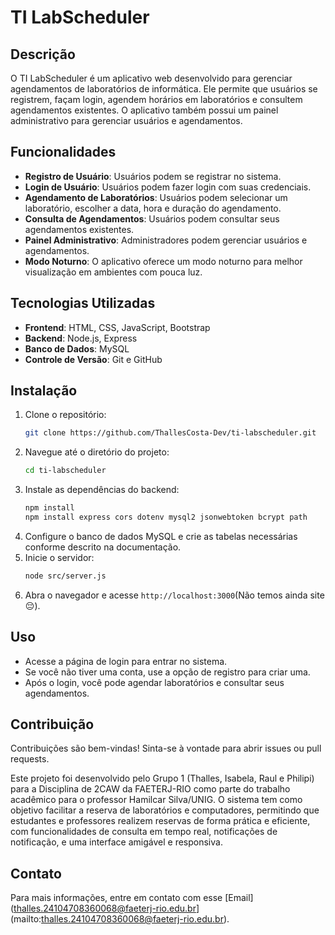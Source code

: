 # TI LabScheduler

## Descrição
O TI LabScheduler é um aplicativo web desenvolvido para gerenciar agendamentos de laboratórios de informática. Ele permite que usuários se registrem, façam login, agendem horários em laboratórios e consultem agendamentos existentes. O aplicativo também possui um painel administrativo para gerenciar usuários e agendamentos.

## Funcionalidades
- **Registro de Usuário**: Usuários podem se registrar no sistema.
- **Login de Usuário**: Usuários podem fazer login com suas credenciais.
- **Agendamento de Laboratórios**: Usuários podem selecionar um laboratório, escolher a data, hora e duração do agendamento.
- **Consulta de Agendamentos**: Usuários podem consultar seus agendamentos existentes.
- **Painel Administrativo**: Administradores podem gerenciar usuários e agendamentos.
- **Modo Noturno**: O aplicativo oferece um modo noturno para melhor visualização em ambientes com pouca luz.

## Tecnologias Utilizadas
- **Frontend**: HTML, CSS, JavaScript, Bootstrap
- **Backend**: Node.js, Express
- **Banco de Dados**: MySQL
- **Controle de Versão**: Git e GitHub

## Instalação
1. Clone o repositório:
   ```bash
   git clone https://github.com/ThallesCosta-Dev/ti-labscheduler.git
   ```
2. Navegue até o diretório do projeto:
   ```bash
   cd ti-labscheduler
   ```
3. Instale as dependências do backend:
   ```bash
   npm install
   npm install express cors dotenv mysql2 jsonwebtoken bcrypt path
   ```
4. Configure o banco de dados MySQL e crie as tabelas necessárias conforme descrito na documentação.
5. Inicie o servidor:
   ```bash
   node src/server.js
   ```
6. Abra o navegador e acesse `http://localhost:3000`(Não temos ainda site 😔).

## Uso
- Acesse a página de login para entrar no sistema.
- Se você não tiver uma conta, use a opção de registro para criar uma.
- Após o login, você pode agendar laboratórios e consultar seus agendamentos.

## Contribuição
Contribuições são bem-vindas! Sinta-se à vontade para abrir issues ou pull requests.

Este projeto foi desenvolvido pelo Grupo 1 (Thalles, Isabela, Raul e Philipi) para a Disciplina de 2CAW da FAETERJ-RIO como parte do trabalho acadêmico para o professor Hamilcar Silva/UNIG. O sistema tem como objetivo facilitar a reserva de laboratórios e computadores, permitindo que estudantes e professores realizem reservas de forma prática e eficiente, com funcionalidades de consulta em tempo real, notificações de notificação, e uma interface amigável e responsiva.


## Contato
Para mais informações, entre em contato com esse [Email](thalles.24104708360068@faeterj-rio.edu.br](mailto:thalles.24104708360068@faeterj-rio.edu.br).
